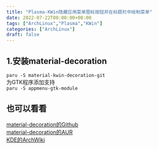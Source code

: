 ```yaml
---
title: "Plasma-KWin隐藏应用菜单图标按钮并在标题栏中绘制菜单"
date: 2022-07-22T08:00:00+08:00
tags: ["ArchLinux","Plasma","KWin"]
categories: ["ArchLinux"]
draft: false
---
```


## 1.安装material-decoration

`paru -S material-kwin-decoration-git`  
为GTK程序添加支持  
`paru -S appmenu-gtk-module`

## 也可以看看

[material-decoration的Github](https://github.com/Zren/material-decoration)  
[material-decoration的AUR](https://aur.archlinux.org/packages/material-kwin-decoration-git)  
[KDE的ArchWiki](https://wiki.archlinux.org/title/KDE)